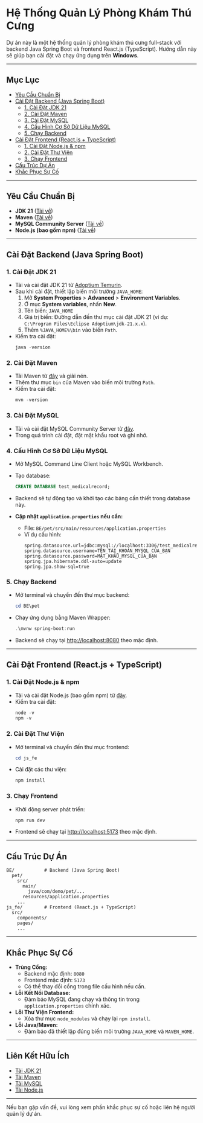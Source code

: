 # Hệ Thống Quản Lý Phòng Khám Thú Cưng

Dự án này là một hệ thống quản lý phòng khám thú cưng full-stack với backend Java Spring Boot và frontend React.js (TypeScript). Hướng dẫn này sẽ giúp bạn cài đặt và chạy ứng dụng trên **Windows**.

---
## Mục Lục
- [Yêu Cầu Chuẩn Bị](#yêu-cầu-chuẩn-bị)
- [Cài Đặt Backend (Java Spring Boot)](#cài-đặt-backend-java-spring-boot)
  - [1. Cài Đặt JDK 21](#1-cài-đặt-jdk-21)
  - [2. Cài Đặt Maven](#2-cài-đặt-maven)
  - [3. Cài Đặt MySQL](#3-cài-đặt-mysql)
  - [4. Cấu Hình Cơ Sở Dữ Liệu MySQL](#4-cấu-hình-cơ-sở-dữ-liệu-mysql)
  - [5. Chạy Backend](#5-chạy-backend)
- [Cài Đặt Frontend (React.js + TypeScript)](#cài-đặt-frontend-reactjs--typescript)
  - [1. Cài Đặt Node.js & npm](#1-cài-đặt-nodejs--npm)
  - [2. Cài Đặt Thư Viện](#2-cài-đặt-thư-viện)
  - [3. Chạy Frontend](#3-chạy-frontend)
- [Cấu Trúc Dự Án](#cấu-trúc-dự-án)
- [Khắc Phục Sự Cố](#khắc-phục-sự-cố)

---

## Yêu Cầu Chuẩn Bị

- **JDK 21** ([Tải về](https://adoptium.net/en-GB/temurin/releases/?version=21))
- **Maven** ([Tải về](https://maven.apache.org/download.cgi))
- **MySQL Community Server** ([Tải về](https://dev.mysql.com/downloads/mysql/))
- **Node.js (bao gồm npm)** ([Tải về](https://nodejs.org/en/download/))

---

## Cài Đặt Backend (Java Spring Boot)

### 1. Cài Đặt JDK 21
- Tải và cài đặt JDK 21 từ [Adoptium Temurin](https://adoptium.net/en-GB/temurin/releases/?version=21).
- Sau khi cài đặt, thiết lập biến môi trường `JAVA_HOME`:
  1. Mở **System Properties** > **Advanced** > **Environment Variables**.
  2. Ở mục **System variables**, nhấn **New**.
  3. Tên biến: `JAVA_HOME`
  4. Giá trị biến: Đường dẫn đến thư mục cài đặt JDK 21 (ví dụ: `C:\Program Files\Eclipse Adoptium\jdk-21.x.x`).
  5. Thêm `%JAVA_HOME%\bin` vào biến `Path`.
- Kiểm tra cài đặt:
  ```powershell
  java -version
  ```

### 2. Cài Đặt Maven
- Tải Maven từ [đây](https://maven.apache.org/download.cgi) và giải nén.
- Thêm thư mục `bin` của Maven vào biến môi trường `Path`.
- Kiểm tra cài đặt:
  ```powershell
  mvn -version
  ```

### 3. Cài Đặt MySQL
- Tải và cài đặt MySQL Community Server từ [đây](https://dev.mysql.com/downloads/mysql/).
- Trong quá trình cài đặt, đặt mật khẩu root và ghi nhớ.

### 4. Cấu Hình Cơ Sở Dữ Liệu MySQL
- Mở MySQL Command Line Client hoặc MySQL Workbench.
- Tạo database:
  ```sql
  CREATE DATABASE test_medicalrecord;
  ```
- Backend sẽ tự động tạo và khởi tạo các bảng cần thiết trong database này.

- **Cập nhật `application.properties` nếu cần:**
  - File: `BE/pet/src/main/resources/application.properties`
  - Ví dụ cấu hình:
    ```properties
    spring.datasource.url=jdbc:mysql://localhost:3306/test_medicalrecord
    spring.datasource.username=TÊN_TÀI_KHOẢN_MYSQL_CỦA_BẠN
    spring.datasource.password=MẬT_KHẨU_MYSQL_CỦA_BẠN
    spring.jpa.hibernate.ddl-auto=update
    spring.jpa.show-sql=true
    ```

### 5. Chạy Backend
- Mở terminal và chuyển đến thư mục backend:
  ```powershell
  cd BE\pet
  ```
- Chạy ứng dụng bằng Maven Wrapper:
  ```powershell
  .\mvnw spring-boot:run
  ```
- Backend sẽ chạy tại [http://localhost:8080](http://localhost:8080) theo mặc định.

---

## Cài Đặt Frontend (React.js + TypeScript)

### 1. Cài Đặt Node.js & npm
- Tải và cài đặt Node.js (bao gồm npm) từ [đây](https://nodejs.org/en/download/).
- Kiểm tra cài đặt:
  ```powershell
  node -v
  npm -v
  ```

### 2. Cài Đặt Thư Viện
- Mở terminal và chuyển đến thư mục frontend:
  ```powershell
  cd js_fe
  ```
- Cài đặt các thư viện:
  ```powershell
  npm install
  ```

### 3. Chạy Frontend
- Khởi động server phát triển:
  ```powershell
  npm run dev
  ```
- Frontend sẽ chạy tại [http://localhost:5173](http://localhost:5173) theo mặc định.

---

## Cấu Trúc Dự Án

```
BE/           # Backend (Java Spring Boot)
  pet/
    src/
      main/
        java/com/demo/pet/...
      resources/application.properties
    ...
js_fe/        # Frontend (React.js + TypeScript)
  src/
    components/
    pages/
    ...
```

---

## Khắc Phục Sự Cố

- **Trùng Cổng:**
  - Backend mặc định: `8080`
  - Frontend mặc định: `5173`
  - Có thể thay đổi cổng trong file cấu hình nếu cần.
- **Lỗi Kết Nối Database:**
  - Đảm bảo MySQL đang chạy và thông tin trong `application.properties` chính xác.
- **Lỗi Thư Viện Frontend:**
  - Xóa thư mục `node_modules` và chạy lại `npm install`.
- **Lỗi Java/Maven:**
  - Đảm bảo đã thiết lập đúng biến môi trường `JAVA_HOME` và `MAVEN_HOME`.

---

## Liên Kết Hữu Ích
- [Tải JDK 21](https://adoptium.net/en-GB/temurin/releases/?version=21)
- [Tải Maven](https://maven.apache.org/download.cgi)
- [Tải MySQL](https://dev.mysql.com/downloads/mysql/)
- [Tải Node.js](https://nodejs.org/en/download/)

---

Nếu bạn gặp vấn đề, vui lòng xem phần khắc phục sự cố hoặc liên hệ người quản lý dự án.
